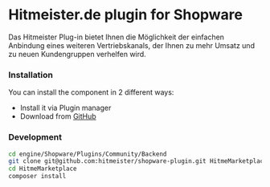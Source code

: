 # Hitmeister.de plugin for Shopware

Das Hitmeister Plug-in bietet Ihnen die Möglichkeit der einfachen Anbindung eines weiteren Vertriebskanals, der Ihnen zu mehr Umsatz und zu neuen Kundengruppen verhelfen wird.

### Installation

You can install the component in 2 different ways:

* Install it via Plugin manager
* Download from [GitHub](https://github.com/hitmeister/shopware-plugin/releases)

### Development

```bash
cd engine/Shopware/Plugins/Community/Backend
git clone git@github.com:hitmeister/shopware-plugin.git HitmeMarketplace
cd HitmeMarketplace
composer install

```
